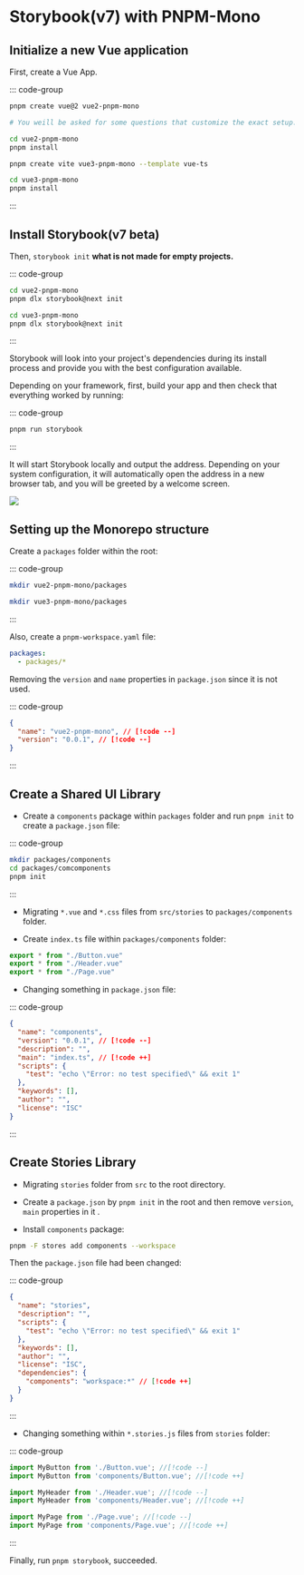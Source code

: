 # Storybook(v7) with PNPM-Mono

## Initialize a new Vue application

First, create a Vue App.

::: code-group
```bash [Vue2]
pnpm create vue@2 vue2-pnpm-mono

# You weill be asked for some questions that customize the exact setup.

cd vue2-pnpm-mono
pnpm install
```

```bash [Vue3]
pnpm create vite vue3-pnpm-mono --template vue-ts

cd vue3-pnpm-mono
pnpm install
```
:::

## Install Storybook(v7 beta)

Then, `storybook init` **what is not made for empty projects.**

::: code-group
```bash [Vue2]
cd vue2-pnpm-mono
pnpm dlx storybook@next init
```

```bash [Vue3]
cd vue3-pnpm-mono
pnpm dlx storybook@next init
```
:::

Storybook will look into your project's dependencies during its install process and provide you with the best configuration available.

Depending on your framework, first, build your app and then check that everything worked by running:

::: code-group
```bash [Vue2 & Vue3]
pnpm run storybook
```
:::

It will start Storybook locally and output the address. Depending on your system configuration, it will automatically open the address in a new browser tab, and you will be greeted by a welcome screen.

![](https://storybook.js.org/0c574a42143da65f91a53764c711a10e/example-welcome.png)

## Setting up the Monorepo structure

Create a `packages` folder within the root:

::: code-group
```bash [Vue2]
mkdir vue2-pnpm-mono/packages
```

```bash [Vue3]
mkdir vue3-pnpm-mono/packages
```
:::

Also, create a `pnpm-workspace.yaml` file:

```yaml
packages:
  - packages/*
```

Removing the `version` and `name` properties in `package.json` since it is not used.

::: code-group
```json [Vue2 & Vue3]
{
  "name": "vue2-pnpm-mono", // [!code --]
  "version": "0.0.1", // [!code --]
}
```
:::

## Create a Shared UI Library

- Create a `components` package within `packages` folder and run `pnpm init` to create a `package.json` file:

::: code-group
```bash [Vue2 & Vue3]
mkdir packages/components
cd packages/comcomponents
pnpm init
```
:::

- Migrating `*.vue` and `*.css` files from `src/stories` to `packages/components` folder.
  
- Create `index.ts` file within `packages/components` folder:

```ts
export * from "./Button.vue"
export * from "./Header.vue"
export * from "./Page.vue"
```

- Changing something in `package.json` file:

::: code-group
```json [packages/components/package.json]
{
  "name": "components",
  "version": "0.0.1", // [!code --]
  "description": "",
  "main": "index.ts", // [!code ++]
  "scripts": {
    "test": "echo \"Error: no test specified\" && exit 1"
  },
  "keywords": [],
  "author": "",
  "license": "ISC"
}
```
:::


## Create Stories Library


- Migrating `stories` folder from `src` to the root directory. 
  
- Create a `package.json` by `pnpm init` in the root and then remove `version`, `main` properties in it .

- Install `components` package:

```bash
pnpm -F stores add components --workspace
```

Then the `package.json` file had been changed:

::: code-group
```json [stories/package.json]
{
  "name": "stories",
  "description": "",
  "scripts": {
    "test": "echo \"Error: no test specified\" && exit 1"
  },
  "keywords": [],
  "author": "",
  "license": "ISC",
  "dependencies": {
    "components": "workspace:*" // [!code ++]
  }
}
```
:::

- Changing something within `*.stories.js` files from `stories` folder:

::: code-group
```js [Button.stories.js]
import MyButton from './Button.vue'; //[!code --]
import MyButton from 'components/Button.vue'; //[!code ++]
```

```js [Header.stories.js]
import MyHeader from './Header.vue'; //[!code --]
import MyHeader from 'components/Header.vue'; //[!code ++]
```

```js [Page.stories.js]
import MyPage from './Page.vue'; //[!code --]
import MyPage from 'components/Page.vue'; //[!code ++]
```
:::

Finally, run `pnpm storybook`, succeeded.